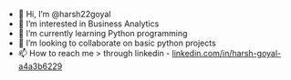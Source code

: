 - 👋 Hi, I’m @harsh22goyal
- 👀 I’m interested in Business Analytics
- 🌱 I’m currently learning Python programming
- 💞️ I’m looking to collaborate on basic python projects
- 📫 How to reach me > through  linkedin - [linkedin.com/in/harsh-goyal-a4a3b6229](https://www.linkedin.com/in/harsh-goyal-a4a3b6229?lipi=urn%3Ali%3Apage%3Ad_flagship3_profile_view_base_contact_details%3BSmgm%2B0jAQBmxKPgIm%2BsuUg%3D%3D)

<!---
harsh22goyal/harsh22goyal is a ✨ special ✨ repository because its `README.md` (this file) appears on your GitHub profile.
You can click the Preview link to take a look at your changes.
--->
